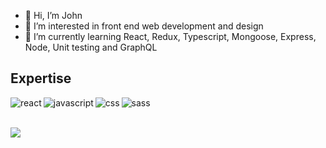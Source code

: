 - 👋 Hi, I’m John
- 👀 I’m interested in front end web development and design
- 🌱 I’m currently learning React, Redux, Typescript, Mongoose, Express, Node, Unit testing and GraphQL

## Expertise
<img align="left" alt="react" src="https://img.shields.io/badge/react%20-%2320232a.svg?&style=for-the-badge&logo=react&logoColor=%2361DAFB" />
<img align="left" alt="javascript" src="https://img.shields.io/badge/-Javascript-purple?style=for-the-badge&logo=javascript" />
<img align="left" alt="css" src="https://img.shields.io/badge/-Css-blue?style=for-the-badge&logo=css" />
<img align="left" alt="sass" src="https://img.shields.io/badge/-Sass-pink?style=for-the-badge&logo=sass" />

<br>
<br>

![](https://visitor-badge.laobi.icu/badge?page_id=Kijimai.Kijimai)

